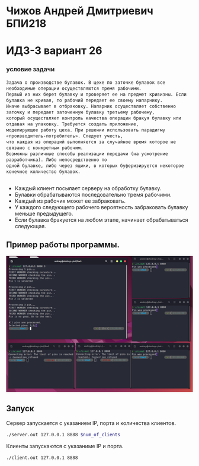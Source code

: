 # Чижов Андрей Дмитриевич БПИ218
# ИДЗ-3 вариант 26
### условие задачи
```text
Задача о производстве булавок. В цехе по заточке булавок все необходимые операции осуществляются тремя рабочими.
Первый из них берет булавку и проверяет ее на предмет кривизны. Если булавка не кривая, то рабочий передает ее своему напарнику.
Иначе выбрасывает в отбраковку. Напарник осуществляет собственно заточку и передает заточенную булавку третьему рабочему,
который осуществляет контроль качества операции бракуя булавку или отдавая на упаковку. Требуется создать приложение,
моделирующее работу цеха. При решении использовать парадигму «производитель-потребитель». Следует учесть, 
что каждая из операций выполняется за случайное время которое не связано с конкретным рабочим. 
Возможны различные способы реализации передачи (на усмотрение разработчика). Либо непосредственно по
одной булавке, либо через ящики, в которых буферизируется некоторое конечное количество булавок.
```
##
* Каждый клиент посылает серверу на обработку булавку.
* Булавки обрабатываются последовательно тремя рабочими.
* Каждый из рабочих может ее забраковать. 
* У каждого следующего рабочего вероятность забраковать булавку меньше предыдущего.
* Если булавка бракуется на любом этапе, начинает обрабатываться следующая.
## Пример работы программы.
![](screenshot.png)
## Запуск
Сервер запускается с указанием IP, порта и количества клиентов.
```bash
./server.out 127.0.0.1 8888 $num_of_clients
```
Клиенты запускаются с указаниме IP и порта.
```bash
./client.out 127.0.0.1 8888
```
